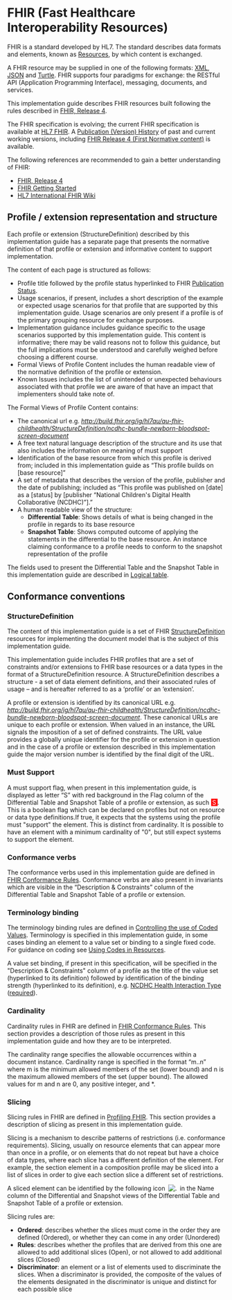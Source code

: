 <!-- guidance.md {% comment %}

{% endcomment %} -->


# FHIR (Fast Healthcare Interoperability Resources)

FHIR is a standard developed by HL7. The standard describes data formats and elements, known as [Resources](https://www.hl7.org/fhir/resourcelist.html), by which content is exchanged.

A FHIR resource may be supplied in one of the following formats: [XML](https://www.hl7.org/fhir/xml.html), [JSON](https://www.hl7.org/fhir/json.html) and [Turtle](https://www.hl7.org/fhir/rdf.html). FHIR supports four paradigms for exchange: the RESTful API (Application Programming Interface), messaging, documents, and services.

This implementation guide describes FHIR resources built following the rules described in [FHIR, Release 4](http://hl7.org/fhir/R4/).

The FHIR specification is evolving; the current FHIR specification is available at [HL7 FHIR](http://hl7.org/fhir). A [Publication (Version) History](http://www.hl7.org/fhir/directory.cfml) of past and current working versions, including [FHIR Release 4 (First Normative content)](http://hl7.org/fhir/index.html) is available.


The following references are recommended to gain a better understanding of FHIR:
* [FHIR, Release 4](http://hl7.org/fhir/R4/)
* [FHIR Getting Started](http://hl7.org/fhir/R4/modules.html)
* [HL7 International FHIR Wiki](https://wiki.hl7.org/FHIR)


## Profile / extension representation and structure

Each profile or extension (StructureDefinition) described by this implementation guide has a separate page that presents the normative definition of that profile or extension and informative content to support implementation.

The content of each page is structured as follows:
* Profile title followed by the profile status hyperlinked to FHIR [Publication Status](http://hl7.org/fhir/R4/valueset-publication-status.html).
* Usage scenarios, if present, includes a short description of the example or expected usage scenarios for that profile that are supported by this implementation guide. Usage scenarios are only present if a profile is of the primary grouping resource for exchange purposes.
* Implementation guidance includes guidance specific to the usage scenarios supported by this implementation guide. This content is informative; there may be valid reasons not to follow this guidance, but the full implications must be understood and carefully weighed before choosing a different course.
* Formal Views of Profile Content includes the human readable view of the normative definition of the profile or extension.
* Known Issues includes the list of unintended or unexpected behaviours associated with that profile we are aware of that have an impact that implementers should take note of.

The Formal Views of Profile Content contains:
* The canonical url e.g. *http://build.fhir.org/ig/hl7au/au-fhir-childhealth/StructureDefinition/ncdhc-bundle-newborn-bloodspot-screen-document*
* A free text natural language description of the structure and its use that also includes the information on meaning of must support
* Identification of the base resource from which this profile is derived from; included in this implementation guide as “This profile builds on [base resource]”
* A set of metadata that describes the version of the profile, publisher and the date of publishing; included as “This profile was published on [date] as a [status] by [publisher “National Children's Digital Health Collaborative (NCDHC)”].”
* A human readable view of the structure:
    * **Differential Table**: Shows details of what is being changed in the profile in regards to its base resource
    * **Snapshot Table**: Shows computed outcome of applying the statements in the differential to the base resource. An instance claiming conformance to a profile needs to conform to the snapshot representation of the profile

The fields used to present the Differential Table and the Snapshot Table in this implementation guide are described in [Logical table](http://hl7.org/fhir/R4/formats.html#table).


## Conformance conventions

### StructureDefinition
The content of this implementation guide is a set of FHIR [StructureDefinition](http://hl7.org/fhir/R4/structuredefinition.html) resources for implementing the document model that is the subject of this implementation guide.

This implementation guide includes FHIR profiles that are a set of constraints and/or extensions to FHIR base resources or a data types in the format of a StructureDefinition resource. A StructureDefinition describes a structure - a set of data element definitions, and their associated rules of usage – and is hereafter referred to as a ‘profile’ or an ‘extension’.

A profile or extension is identified by its canonical URL e.g. *http://build.fhir.org/ig/hl7au/au-fhir-childhealth/StructureDefinition/ncdhc-bundle-newborn-bloodspot-screen-document*. These canonical URLs are unique to each profile or extension. When valued in an instance, the URL signals the imposition of a set of defined constraints. The URL value provides a globally unique identifier for the profile or extension in question and in the case of a profile or extension described in this implementation guide the major version number is identified by the final digit of the URL.

### Must Support
A must support flag, when present in this implementation guide, is displayed as letter “S” with red background in the Flag column of the Differential Table and Snapshot Table of a profile or extension, as such <span style="padding-left: 3px; padding-right: 3px; color: white; background-color: red" title="This element must be supported">S</span>.
This is a boolean flag which can be declared on profiles but not on resource or data type definitions.If true, it expects that the systems using the profile must "support" the element. This is distinct from cardinality. It is possible to have an element with a minimum cardinality of "0", but still expect systems to support the element.

### Conformance verbs
The conformance verbs used in this implementation guide are defined in [FHIR Conformance Rules](http://hl7.org/fhir/R4/conformance-rules.html#conflang). Conformance verbs are also present in invariants which are visible in the “Description & Constraints” column of the Differential Table and Snapshot Table of a profile or extension.

### Terminology binding
The terminology binding rules are defined in [Controlling the use of Coded Values](http://hl7.org/fhir/R4/terminologies.html#binding). Terminology is specified in this implementation guide, 
in some cases binding an element to a value set or binding to a single fixed code. For guidance on coding see [Using Codes in Resources](http://hl7.org/fhir/R4/terminologies.html).

A value set binding, if present in this specification, will be specified in the "Description & Constraints" column of a profile as the title of the value set (hyperlinked to its definition) followed by identification of the binding strength (hyperlinked to its definition), e.g. [NCDHC Health Interaction Type](http://build.fhir.org/ig/hl7au/au-fhir-childhealth/ValueSet-ncdhc-hi-type-1.html) ([required](http://hl7.org/fhir/R4/terminologies.html#code)).


### Cardinality
Cardinality rules in FHIR are defined in [FHIR Conformance Rules](http://hl7.org/fhir/R4/conformance-rules.html#conflang). This section provides a description of those rules as present in this implementation guide and how they are to be interpreted.

The cardinality range specifies the allowable occurrences within a document instance. Cardinality range is specified in the format “m..n” where m is the minimum allowed members of the set (lower bound) and n is the maximum allowed members of the set (upper bound). The allowed values for m and n are 0, any positive integer, and *.


### Slicing 
Slicing rules in FHIR are defined in [Profiling FHIR](http://hl7.org/fhir/R4/profiling.html). This section provides a description of slicing as present in this implementation guide.

Slicing is a mechanism to describe patterns of restrictions (i.e. conformance requirements). Slicing, usually on resource elements that can appear more than once in a profile, or on elements that do not repeat but have a choice of data types, where each slice has a different definition of the element. For example, the section element in a composition profile may be sliced into a list of slices in order to give each section slice a different set of restrictions.

A sliced element can be identified by the following icon <span style="padding-left: 3px; padding-right: 3px"><img src="icon_slice.png" alt="." style="background-color: white; background-color: inherit"/></span> in the Name column of the Differential and Snapshot views of the Differential Table and Snapshot Table of a profile or extension.

Slicing rules are:
* **Ordered**: describes whether the slices must come in the order they are defined (Ordered), or whether they can come in any order (Unordered)
* **Rules**: describes whether the profiles that are derived from this one are allowed to add additional slices (Open), or not allowed to add additional slices (Closed)
* **Discriminator**: an element or a list of elements used to discriminate the slices. When a discriminator is provided, the composite of the values of the elements designated in the discriminator is unique and distinct for each possible slice